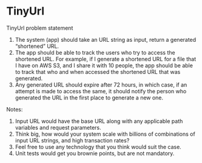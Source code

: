 # TinyUrl
TinyUrl problem statement

1. The system (app) should take an URL string as input, return a generated “shortened” URL.
2. The app should be able to track the users who try to access the shortened URL. For example, if I generate a shortened URL for a file that I have on AWS S3, and I share it with 10 people, the app should be able to track that who and when accessed the shortened URL that was generated.
3. Any generated URL should expire after 72 hours, in which case, if an attempt is made to access the same, it should notify the person who generated the URL in the first place to generate a new one.

Notes:
1. Input URL would have the base URL along with any applicable path variables and request parameters.
2. Think big, how would your system scale with billions of combinations of input URL strings, and high transaction rates?
3. Feel free to use any technology that you think would suit the case.
4. Unit tests would get you brownie points, but are not mandatory.
